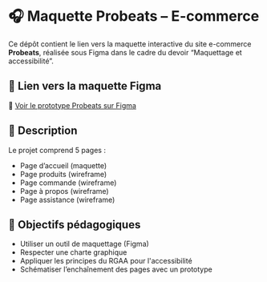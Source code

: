 # 🎧 Maquette Probeats – E-commerce

Ce dépôt contient le lien vers la maquette interactive du site e-commerce **Probeats**, réalisée sous Figma dans le cadre du devoir “Maquettage et accessibilité”.

## 🔗 Lien vers la maquette Figma

📁 [Voir le prototype Probeats sur Figma](https://www.figma.com/proto/ijctnoIVEYgTSfShyfAkJN/Untitled?node-id=0-1&t=gQR7YXqwisNdBmvG-1)


## 📄 Description

Le projet comprend 5 pages :
- Page d’accueil (maquette)
- Page produits (wireframe)
- Page commande (wireframe)
- Page à propos (wireframe)
- Page assistance (wireframe)

## 🎯 Objectifs pédagogiques

- Utiliser un outil de maquettage (Figma)
- Respecter une charte graphique
- Appliquer les principes du RGAA pour l'accessibilité
- Schématiser l’enchaînement des pages avec un prototype
